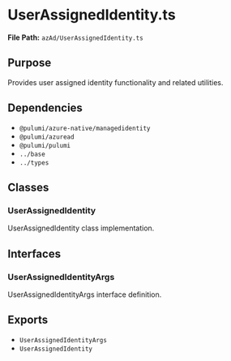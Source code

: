 # UserAssignedIdentity.ts

**File Path:** `azAd/UserAssignedIdentity.ts`

## Purpose

Provides user assigned identity functionality and related utilities.

## Dependencies

- `@pulumi/azure-native/managedidentity`
- `@pulumi/azuread`
- `@pulumi/pulumi`
- `../base`
- `../types`

## Classes

### UserAssignedIdentity

UserAssignedIdentity class implementation.

## Interfaces

### UserAssignedIdentityArgs

UserAssignedIdentityArgs interface definition.

## Exports

- `UserAssignedIdentityArgs`
- `UserAssignedIdentity`
